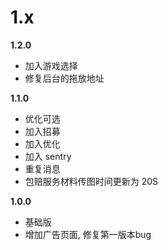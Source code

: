 # 1.x

**1.2.0**

- 加入游戏选择
- 修复后台的拖放地址

**1.1.0**

- 优化可选
- 加入招募
- 加入优化
- 加入 sentry
- 重复消息
- 包赔服务材料传图时间更新为 20S

**1.0.0**

- 基础版
- 增加广告页面, 修复第一版本bug